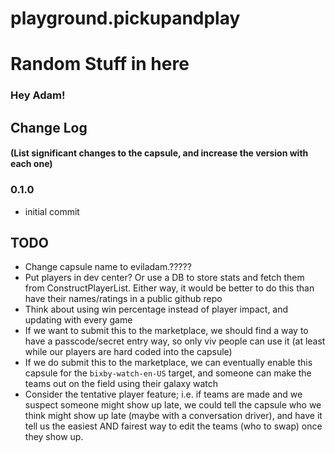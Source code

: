 # playground.pickupandplay
# Random Stuff in here

### Hey Adam!


## Change Log
#### (List significant changes to the capsule, and increase the version with each one)

### 0.1.0
- initial commit


## TODO
- Change capsule name to eviladam.?????
- Put players in dev center? Or use a DB to store stats and fetch them from ConstructPlayerList. Either way, it would be better to do this than have their names/ratings in a public github repo
- Think about using win percentage instead of player impact, and updating with every game
- If we want to submit this to the marketplace, we should find a way to have a passcode/secret entry way, so only viv people can use it (at least while our players are hard coded into the capsule)
- If we do submit this to the marketplace, we can eventually enable this capsule for the `bixby-watch-en-US` target, and someone can make the teams out on the field using their galaxy watch
- Consider the tentative player feature; i.e. if teams are made and we suspect someone might show up late, we could tell the capsule who we think might show up late (maybe with a conversation driver), and have it tell us the easiest AND fairest way to edit the teams (who to swap) once they show up.